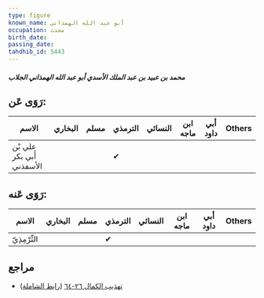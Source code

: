 ```yaml
---
type: figure
known_name: أبو عبد الله الهمذاني
occupation: محدث
birth_date:
passing_date:
tahdhib_id: 5443
---
```

##### محمد بن عبيد بن عبد الملك الأسدي أبو عبد الله الهمذاني الجلاب

## رَوَى عَن:
| الاسم                     | البخاري | مسلم | الترمذي | النسائي | ابن ماجه | أبي داود | Others |
| ------------------------- | ------- | ---- | ------- | ------- | -------- | -------- | ------ |
| علي بْن أَبي بكر الأسفذني |         |      | ✔       |         |          |          |        |
## رَوَى عَنه:
| الاسم         | البخاري | مسلم | الترمذي | النسائي | ابن ماجه | أبي داود | Others |
| ------------- | ------- | ---- | ------- | ------- | -------- | -------- | ------ |
| التِّرْمِذِيّ |         |      | ✔       |         |          |          |        |
## مراجع
- [تهذيب الكمال ٢٦-٦٤](obsidian://open?vault=Tahdhib-al-Kamal&file=Figures/٥٤٤٣-محمد%20بن%20عبيد%20بن%20عبد%20الملك%20الأسدي%20أبو%20عبد%20الله%20الهمذاني%20الجلاب) ([رابط الشاملة](https://shamela.ws/book/3722/13812))